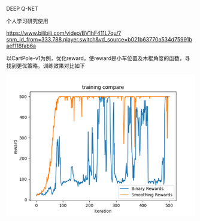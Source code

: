 DEEP Q-NET

个人学习研究使用

https://www.bilibili.com/video/BV1hF411L7qu/?spm_id_from=333.788.player.switch&vd_source=b021b63770a534d75991baef118fab6a

以CartPole-v1为例，优化reward，使reward是小车位置及木棍角度的函数，寻找到更优策略。训练效果对比如下

![reward](train_compare.png "reward")
